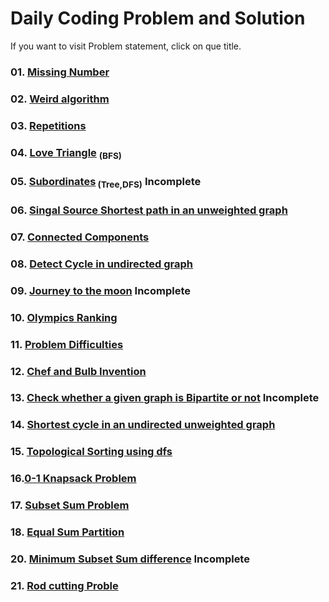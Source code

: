 # Daily Coding Problem and Solution

If you want to visit Problem statement, click on que title.

### 01. [Missing Number](https://cses.fi/problemset/task/1083)
### 02. [Weird algorithm](https://cses.fi/problemset/task/1068)
### 03. [Repetitions](https://cses.fi/problemset/task/1069)
### 04. [Love Triangle](https://codeforces.com/problemset/problem/939/A) <sub> (BFS)</sub>
### 05. [Subordinates](https://cses.fi/problemset/task/1674)<sub> (Tree,DFS)</sub> Incomplete
### 06. [Singal Source Shortest path in an unweighted graph](https://www.geeksforgeeks.org/shortest-path-unweighted-graph/)
### 07. [Connected Components](https://www.geeksforgeeks.org/connected-components-in-an-undirected-graph/)
### 08. [Detect Cycle in undirected graph](https://www.geeksforgeeks.org/detect-cycle-undirected-graph/)
### 09. [Journey to the moon](https://www.hackerrank.com/challenges/journey-to-the-moon/problem) Incomplete
### 10. [Olympics Ranking](https://www.codechef.com/AUG21B/problems/OLYRANK)
### 11. [Problem Difficulties](https://www.codechef.com/AUG21B/problems/PROBDIFF)
### 12. [Chef and Bulb Invention](https://www.codechef.com/AUG21B/problems/CHFINVNT)
### 13. [Check whether a given graph is Bipartite or not](https://www.geeksforgeeks.org/bipartite-graph/) Incomplete
### 14. [Shortest cycle in an undirected unweighted graph](https://www.geeksforgeeks.org/shortest-cycle-in-an-undirected-unweighted-graph/)
### 15. [Topological Sorting using dfs](https://www.geeksforgeeks.org/topological-sorting/)
### 16.[0-1 Knapsack Problem](https://www.geeksforgeeks.org/0-1-knapsack-problem-dp-10/)
### 17. [Subset Sum Problem](https://www.geeksforgeeks.org/subset-sum-problem-dp-25/)
### 18. [Equal Sum Partition](https://www.geeksforgeeks.org/partition-problem-dp-18/)
### 20. [Minimum Subset Sum difference](https://www.geeksforgeeks.org/partition-a-set-into-two-subsets-such-that-the-difference-of-subset-sums-is-minimum/) Incomplete
### 21. [Rod cutting Proble]()